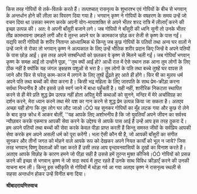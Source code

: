 किस तरह गोपियों से तर्क-वितर्क करते हैं। तत्पश्चात् रासनृत्य के शुभारश्भ एवं गोपियों के बीच से भगवान् के अन्तर्धान होने की लीला का विवरण दिया गया है। भगवान् कृष्ण ने गोपियों के वषहरण के समय उन्हें जो वचन दिया था उसका स्मरण करके अपनी योग-मायाशक्ति से अपने भीतर शरद रात्रि में लीलाएँ करने की इच्छा उत्पन्न की। अत: वे अपनी बाँसुरी बजाने लगे। जब गोपियों ने बाँसुरी की ध्वनि सुनी तो उनके भीतर तीव्र कामभावना उमडऩे लगी और वे तुरन्त अपने घर के कामकाज छोड़ कर तेजी से कृष्ण के पास गईं। यद्यपि सारी गोपियों के शरीर नितान्त आध्यात्मिक थे किन्तु जब कुछ गोपियों के पतियों तथा अन्य घर वालों ने उन्हें जाने से रोका तो भगवान् कृष्ण ने अल्पकाल के लिए उन्हें भौतिक शरीर प्रदान किए जिन्हें वे अपने पतियों के पास छोड़ आईं। इस तरह अपने सश्बन्धियों को छलकर वे कृष्ण से मिलने चली गईं। जब गोपियाँ भगवान् कृष्ण के समक्ष आईं तो उन्होंने पूछा, ''तुम क्यों आईं हो? आधी रात में ऐसे स्थान तक आना तुम लोगों के लिए ठीक नहीं है क्योंकि यह जंगल ङ्क्षहस्र पशुओं से भरा है। तुम लोगों के पति तथा बच्चे तुश्हें घर वापस ले जाने और फिर से घरेलू काम-काज में लगाने के लिए तुश्हें ढूँढ़ते हुए आते ही होंगे। फिर षी का मुलय धर्म अपने पति तथा बच्चों की सेवा करना है। किसी भद्र महिला के लिए जारपति के साथ प्रेम-क्रीड़ा करना सर्वथा निन्दनीय है और इससे उसे स्वर्ग जाने में बाधा पहुँचती है। यही नहीं, शारीरिक निकटता स्थापित करने से ही मेरे प्रति शुद्ध प्रेम उत्पन्न नहीं होता अपितु मेरी कथाओं को सुनने, मन्दिर में मेरे अर्चाविग्रह का दर्शन करने, मेरा ध्यान करने तथा मेरे यश का गान करने से शुद्ध प्रेम उत्पन्न किया जा सकता है। अतएव अच्छा यही होगा कि तुम लोग घर लौट जाओ।ÓÓ यह सुनकर गोपियों का मुँह लटक गया और कुछ रो लेने के बाद कुछ क्रोध में आकर बोलीं, ''यह आपके लिए अशोभनीय है कि जो युवतियाँ अपने जीवन का सर्वस्व न्यौछावर करके एकमात्र आपकी सेवा करने के उद्देश्य से आपके पास आई हैं उन्हें आप इस तरह ठुकरा दें। हम अपने पतियों तथा बच्चों की सेवा करके केवल पीड़ा प्राप्त करती हैं किन्तु समस्त जीवों के सर्वप्रिय आपकी सेवा करके हम अपने असली धर्म को पूरा करेंगी। भला ऐसी कौन षी है, जो आपकी बाँसुरी का संगीत सुनकर और तीनों जगत को मोहने वाले आपके रूप को देखकर अपने नियत कार्यों को भूल न जाये? जिस तरह भगवान् विष्णु देवताओं की रक्षा करते हैं उसी तरह आप वृन्दावनवासियों के दुखों का विनाश करते हैं। अतएव आपके विछोह के कारण हमने जो पीड़ा सही है उससे हमें तुरन्त मुक्त कीजिये।ÓÓ गोपियों को प्रसन्न करने की इच्छा से भगवान् कृष्ण ने जो सदा स्वयं में तुष्ट रहते हैं उनके साथ विविध क्रीड़ाएँ करने की उनकी याचना मान ली। किन्तु इस स्वीकृति से गोपियों में थोड़ा गर्व आ गया अतएव कृष्ण ने रासनृत्य स्थली से सहसा अन्तर्धान होकर उन्हें विनीत बना दिया।  

**श्रीबादरायणिरुवाच** 